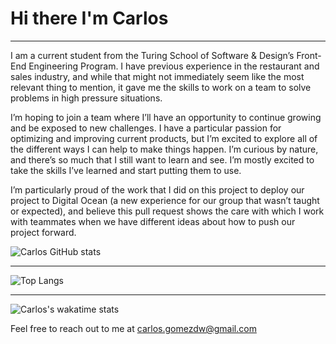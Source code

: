 # Hi there I'm Carlos
-----------------------

 I am a current student from the Turing School of Software & Design’s Front-End Engineering Program. I have previous experience in the restaurant and sales industry, and while that might not immediately seem like the most relevant thing to mention, it gave me the skills to work on a team to solve problems in high pressure situations.

 I’m hoping to join a team where I’ll have an opportunity to continue growing and be exposed to new challenges. I have a particular passion for optimizing and improving current products, but I’m excited to explore all of the different ways I can help to make things happen. I’m curious by nature, and there’s so much that I still want to learn and see. I’m mostly excited to take the skills I’ve learned and start putting them to use.
 
 I’m particularly proud of the work that I did on this project to deploy our project to Digital Ocean (a new experience for our group that wasn’t taught or expected), and believe this pull request shows the care with which I work with teammates when we have different ideas about how to push our project forward.

![Carlos GitHub stats](https://github-readme-stats.vercel.app/api?username=karmacarlos&count_private=true&show_icons=true&theme=cobalt2)
____________________________________________________________________________________________________________________________
![Top Langs](https://github-readme-stats.vercel.app/api/top-langs/?username=karmacarlos&layout=compact&show_icons=true&theme=cobalt2)
____________________________________________________________________________________________________________________________
![Carlos's wakatime stats](https://github-readme-stats.vercel.app/api/wakatime?username=karmacarlos&show_icons=true&theme=cobalt2)



Feel free to reach out to me at carlos.gomezdw@gmail.com

